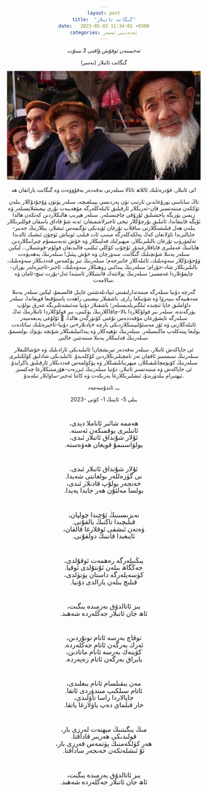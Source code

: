 ```yaml
---
layout: post
title:  "گىگانت ئاتىلار"
date:   2023-05-02 11:34:01 +0300
categories: ئەدەبىي_ئەسەر
---
```

_تەخمىنەن ئوقۇش ۋاقتى 3 مىنۇت_


گىگانت ئاتىلار
(نەسر)

<img src="https://raw.githubusercontent.com/UyCoder/paydilar/master/pics/giganitAtilar.jpg">

ئى ئاتىلار، قۇدرەتلىك ئاللاھ تائالا سىلەرنى نەقەدەر بەقۇۋۋەت ۋە گىگانت ياراتقان ھە!

تاڭ ساباسى يورۇغاندىن تارتىپ تۈن پەردىسى يېيىلغىچە، سىلەر پۈتۈن ۋۇجۇدۇڭلار بىلەن تۆككەن مىننەتسىز قان-تەرىڭلار ئارقىلىق ئائىلەڭلەرگە مۇھەببەت نۇرى بېغىشلايسىلەر ۋە زېمىن يۈزىگە ياخشىلىق ئۇرۇقى چاچىسىلەر. سىلەر ھېرىپ ھالىڭلاردىن كەتكەن ھالدا ئۆيگە قايتقاندا، ئاتىلىق بۇرچۇڭلار تېخى ئاخىرلاشمىغان: ئەنە شۇ قاداق باسقان قوللىرىڭلار بىلەن ھەل قىلىشىڭلارنى ساقلاپ تۇرغان ئۆيدىكى تۈگىمەس ئىشلار، يىللارنىڭ جەبىر-جاپالىرىدا تاۋلانغان كەڭ يەلكەڭلەرگە مىنىپ ئات قىلىپ ئويناش ئۈچۈن ئىشىك ئالدىدا تەلمۈرۈپ تۇرغان بالىلىرىڭلار، مېھىرلىك قەلبىڭلار ۋە خۇش تەبەسسۇم چىرايىڭلاردىن ھاياتنىڭ غەملىرى قاياقلارغىدۇر ئۇچۇپ كۆڭلى ئىللىپ قالىدىغان قولۇم-قوشنىلار... لېكىن سىلەر يەنىلا شۇنچىلىك گىگانت، سەۋرچان ۋە خۇش پېئىل! سىلەرنىڭ بەھەيۋەت ۋۇجۇدۇڭلار سەۋەبلىك، ئائىلەڭلار خاتىرجەم؛ سىلەرنىڭ تىز پۈكمەس قەددىڭلار سەۋەبلىك، بالىلىرىڭلار شاد-خۇرام؛ سىلەرنىڭ پىدائىي روھىڭلار سەۋەبلىك، ئاجىز-ئاجىزەلەر بوران-چاپقۇنلاردا غەمسىز؛ سىلەرنىڭ پولاتتەك قانىتىڭلار ئاستىدا ئەل-يۇرت تىنچ-ئامان  ۋە سالامەت.

گەرچە دۇنيا سىلەرگە مىننەتدارلىقىنى ئىپادىلەشتىن غاپىل قالسىمۇ، لېكىن سىلەر يەنىلا مەدھىيەگە بىپەرۋا ۋە شۇنىڭغا رازى. باشقىلار بېشىنى راھەت ياستۇقىغا قويغاندا، سىلەر داۋاملىق جاپا ئىچىدە ئىلگىرىلەيسىلەر؛ باشقىلار دۇنيا مەئىشەتلىرىگە غەرق بولۇپ يۈرگەندە، سىلەر بىر قولۇڭلاردا بالا-چاقاڭلارنىڭ يۈكىنى، بىر قولۇڭلاردا ئاتىلارنىڭ ئەڭ ئۇلۇغى پەيغەمبەر  سىلەرگە تاپشۇرغان مۇقەددەس تۇغنى كۆتۈرگەن ھالدا، ئائىلەڭلارنى ۋە ئۆز مەسئۇلىيىتىڭلاردىكى بارچە «پادىلار»نى دۇنيا-ئاخىرەتلىك سائادەت يولىغا يېتەكلەپ ماڭىسىلەر. سىلەرنىڭ تۆھپەڭلار ۋە پىدائىيلىقىڭلار شۇنچە بۈيۈك بولسىمۇ، سىلەرنىڭ قەلبىڭلار يەنىلا مىننەتتىن خالىي.


ئى جاپاكەش ئاتىلار، سىلەر نەقەدەر تىرىشچان! ئائىلىدىكى ئازادىلىك ۋە خۇشاللىقلار سىلەرنىڭ تىنىمسىز ئاققان تەر تامچىلىرىڭلاردىن كۆكلەيدۇ. ئائىلىدىكى شادلىق كۈلكىلىرى سىلەرنىڭ كۆيۈمچانلىقىڭلار، مېھرىبانلىقىڭلار ۋە پۈكۈلمەس قەددىڭلار ئارقىلىق ياڭرايدۇ. ئى جاپاكەش ۋە مىننەتسىز ئاتىلار، دۇنيا سىلەرنىڭ ئىززەت-ھۆرمىتىڭلارغا چەكسىز ئېھتىرام بىلدۈرىدۇ، ئىشلىرىڭلارغا بەرىكەت ۋە كاتتا ئەجىر-ساۋابلار تىلەيدۇ.

ـــ ئابدۇسەمەد

2023- يىلى 5- ئاينىڭ 1- كۈنى






<p class=MsoNormal align=center dir=RTL style='text-align:center'><span
lang=AR-SA style='font-size:13.0pt;line-height:107%;font-family:"UKIJ Tuz",serif'><o:p>&nbsp;</o:p></span></p>

<p class=MsoNormal align=center dir=RTL style='text-align:center'><span
lang=AR-SA style='font-size:13.0pt;line-height:107%;font-family:"UKIJ Tuz",serif'>&#1726;&#1749;&#1605;&#1605;&#1749;
&#1588;&#1575;&#1574;&#1609;&#1585;
&#1574;&#1575;&#1606;&#1575;&#1605;&#1604;&#1575;
&#1583;&#1744;&#1583;&#1609;&#1548;</span><span dir=LTR style='font-size:13.0pt;
line-height:107%;font-family:"UKIJ Tuz",serif'><br>
</span><span lang=AR-SA style='font-size:13.0pt;line-height:107%;font-family:
"UKIJ Tuz",serif'>&#1574;&#1575;&#1578;&#1609;&#1604;&#1609;&#1585;&#1609;
&#1610;&#1608;&#1602;&#1605;&#1609;&#1603;&#1749;&#1606;
&#1574;&#1749;&#1587;&#1578;&#1749;</span><span dir=LTR></span><span dir=LTR
style='font-size:13.0pt;line-height:107%;font-family:"UKIJ Tuz",serif'><span
dir=LTR></span>.<br>
</span><span lang=AR-SA style='font-size:13.0pt;line-height:107%;font-family:
"UKIJ Tuz",serif'>&#1574;&#1735;&#1604;&#1575;&#1585;
&#1588;&#1735;&#1606;&#1583;&#1575;&#1602;
&#1574;&#1575;&#1578;&#1609;&#1604;&#1575;&#1585;
&#1574;&#1609;&#1583;&#1609;&#1548;</span><span dir=LTR style='font-size:13.0pt;
line-height:107%;font-family:"UKIJ Tuz",serif'><br>
</span><span lang=AR-SA style='font-size:13.0pt;line-height:107%;font-family:
"UKIJ Tuz",serif'>&#1610;&#1608;&#1604;&#1739;&#1575;&#1587;&#1606;&#1609;&#1605;&#1735;
&#1602;&#1608;&#1610;&#1594;&#1575;&#1606;
&#1726;&#1749;&#1739;&#1749;&#1587;&#1578;&#1749;</span><span dir=LTR></span><span
dir=LTR style='font-size:13.0pt;line-height:107%;font-family:"UKIJ Tuz",serif'><span
dir=LTR></span>.</span><span lang=AR-SA style='font-size:13.0pt;line-height:
107%;font-family:"UKIJ Tuz",serif'><o:p></o:p></span></p>

<p class=MsoNormal align=center dir=RTL style='margin-bottom:0in;margin-bottom:
.0001pt;text-align:center'><span dir=LTR style='font-size:9.0pt;line-height:
107%;font-family:"UKIJ Tuz",serif'><o:p>&nbsp;</o:p></span></p>

<p class=MsoNormal align=center dir=RTL style='text-align:center'><span
lang=AR-SA style='font-size:13.0pt;line-height:107%;font-family:"UKIJ Tuz",serif'>&#1574;&#1735;&#1604;&#1575;&#1585;
&#1588;&#1735;&#1606;&#1583;&#1575;&#1602;
&#1574;&#1575;&#1578;&#1609;&#1604;&#1575;&#1585;
&#1574;&#1609;&#1583;&#1609;&#1548;</span><span dir=LTR style='font-size:13.0pt;
line-height:107%;font-family:"UKIJ Tuz",serif'><br>
</span><span lang=AR-SA style='font-size:13.0pt;line-height:107%;font-family:
"UKIJ Tuz",serif'>&#1606;&#1609; &#1711;&#1736;&#1586;&#1749;&#1604;&#1604;&#1749;&#1585;
&#1576;&#1608;&#1604;&#1594;&#1575;&#1606;&#1578;&#1609;
&#1588;&#1749;&#1610;&#1583;&#1575;</span><span dir=LTR></span><span dir=LTR
style='font-size:13.0pt;line-height:107%;font-family:"UKIJ Tuz",serif'><span
dir=LTR></span>.<br>
</span><span lang=AR-SA style='font-size:13.0pt;line-height:107%;font-family:
"UKIJ Tuz",serif'>&#1582;&#1749;&#1606;&#1580;&#1749;&#1585;
&#1576;&#1608;&#1604;&#1735;&#1662;
&#1602;&#1575;&#1583;&#1609;&#1604;&#1575;&#1585;
&#1574;&#1609;&#1583;&#1609;&#1548;</span><span dir=LTR style='font-size:13.0pt;
line-height:107%;font-family:"UKIJ Tuz",serif'><br>
</span><span lang=AR-SA style='font-size:13.0pt;line-height:107%;font-family:
"UKIJ Tuz",serif'>&#1576;&#1608;&#1604;&#1587;&#1575;
&#1605;&#1749;&#1604;&#1574;&#1735;&#1606; &#1726;&#1749;&#1585;
&#1580;&#1575;&#1610;&#1583;&#1575; &#1662;&#1749;&#1610;&#1583;&#1575;</span><span
dir=LTR></span><span dir=LTR style='font-size:13.0pt;line-height:107%;
font-family:"UKIJ Tuz",serif'><span dir=LTR></span>.</span><span lang=AR-SA
style='font-size:13.0pt;line-height:107%;font-family:"UKIJ Tuz",serif'><o:p></o:p></span></p>

<p class=MsoNormal align=center dir=RTL style='margin-bottom:0in;margin-bottom:
.0001pt;text-align:center'><span dir=LTR style='font-size:9.0pt;line-height:
107%;font-family:"UKIJ Tuz",serif'><o:p>&nbsp;</o:p></span></p>

<p class=MsoNormal align=center dir=RTL style='text-align:center'><span
lang=AR-SA style='font-size:13.0pt;line-height:107%;font-family:"UKIJ Tuz",serif'>&#1606;&#1749;&#1610;&#1586;&#1609;&#1587;&#1609;&#1606;&#1609;&#1709;
&#1574;&#1735;&#1670;&#1609;&#1583;&#1575;
&#1670;&#1608;&#1604;&#1662;&#1575;&#1606;&#1548;</span><span dir=LTR
style='font-size:13.0pt;line-height:107%;font-family:"UKIJ Tuz",serif'><br>
</span><span lang=AR-SA style='font-size:13.0pt;line-height:107%;font-family:
"UKIJ Tuz",serif'>&#1602;&#1609;&#1604;&#1609;&#1670;&#1609;&#1583;&#1575;
&#1578;&#1575;&#1709;&#1606;&#1609;&#1709;
&#1610;&#1575;&#1604;&#1602;&#1735;&#1606;&#1609;</span><span dir=LTR></span><span
dir=LTR style='font-size:13.0pt;line-height:107%;font-family:"UKIJ Tuz",serif'><span
dir=LTR></span>.<br>
</span><span lang=AR-SA style='font-size:13.0pt;line-height:107%;font-family:
"UKIJ Tuz",serif'>&#1739;&#1749;&#1578;&#1749;&#1606;
&#1574;&#1609;&#1588;&#1602;&#1609;
&#1574;&#1608;&#1602;&#1604;&#1575;&#1585;&#1594;&#1575;
&#1602;&#1575;&#1604;&#1602;&#1575;&#1606;&#1548;</span><span dir=LTR
style='font-size:13.0pt;line-height:107%;font-family:"UKIJ Tuz",serif'><br>
</span><span lang=AR-SA style='font-size:13.0pt;line-height:107%;font-family:
"UKIJ Tuz",serif'>&#1574;&#1575;&#1610;&#1609;&#1594;&#1609;&#1583;&#1575;
&#1602;&#1575;&#1606;&#1606;&#1609;&#1709;
&#1583;&#1608;&#1604;&#1602;&#1735;&#1606;&#1609;</span><span dir=LTR></span><span
dir=LTR style='font-size:13.0pt;line-height:107%;font-family:"UKIJ Tuz",serif'><span
dir=LTR></span>.</span><span lang=AR-SA style='font-size:13.0pt;line-height:
107%;font-family:"UKIJ Tuz",serif'><o:p></o:p></span></p>

<p class=MsoNormal align=center dir=RTL style='margin-bottom:0in;margin-bottom:
.0001pt;text-align:center'><span dir=LTR style='font-size:9.0pt;line-height:
107%;font-family:"UKIJ Tuz",serif'><o:p>&nbsp;</o:p></span></p>

<p class=MsoNormal align=center dir=RTL style='text-align:center'><span
lang=AR-SA style='font-size:13.0pt;line-height:107%;font-family:"UKIJ Tuz",serif'>&#1610;&#1609;&#1709;&#1606;&#1609;&#1604;&#1749;&#1585;&#1711;&#1749;
&#1585;&#1749;&#1726;&#1605;&#1749;&#1578;
&#1574;&#1608;&#1602;&#1735;&#1604;&#1583;&#1609;&#1548;</span><span dir=LTR
style='font-size:13.0pt;line-height:107%;font-family:"UKIJ Tuz",serif'><br>
</span><span lang=AR-SA style='font-size:13.0pt;line-height:107%;font-family:
"UKIJ Tuz",serif'>&#1580;&#1749;&#1709;&#1711;&#1575;&#1726;
&#1576;&#1609;&#1604;&#1749;&#1606;
&#1574;&#1735;&#1606;&#1578;&#1735;&#1604;&#1583;&#1609;
&#1574;&#1608;&#1602;&#1610;&#1575;</span><span dir=LTR></span><span dir=LTR
style='font-size:13.0pt;line-height:107%;font-family:"UKIJ Tuz",serif'><span
dir=LTR></span>.<br>
</span><span lang=AR-SA style='font-size:13.0pt;line-height:107%;font-family:
"UKIJ Tuz",serif'>&#1603;&#1736;&#1587;&#1749;&#1610;&#1604;&#1749;&#1585;&#1711;&#1749;
&#1583;&#1575;&#1587;&#1578;&#1575;&#1606;
&#1662;&#1736;&#1578;&#1736;&#1604;&#1583;&#1609;&#1548;</span><span dir=LTR
style='font-size:13.0pt;line-height:107%;font-family:"UKIJ Tuz",serif'><br>
</span><span lang=AR-SA style='font-size:13.0pt;line-height:107%;font-family:
"UKIJ Tuz",serif'>&#1602;&#1609;&#1604;&#1609;&#1670;
&#1576;&#1609;&#1604;&#1749;&#1606;
&#1610;&#1575;&#1585;&#1575;&#1604;&#1583;&#1609;
&#1583;&#1735;&#1606;&#1610;&#1575;</span><span dir=LTR></span><span dir=LTR
style='font-size:13.0pt;line-height:107%;font-family:"UKIJ Tuz",serif'><span
dir=LTR></span>.</span><span lang=AR-SA style='font-size:13.0pt;line-height:
107%;font-family:"UKIJ Tuz",serif'><o:p></o:p></span></p>

<p class=MsoNormal align=center dir=RTL style='margin-bottom:0in;margin-bottom:
.0001pt;text-align:center'><span dir=LTR style='font-size:9.0pt;line-height:
107%;font-family:"UKIJ Tuz",serif'><o:p>&nbsp;</o:p></span></p>

<p class=MsoNormal align=center dir=RTL style='text-align:center'><span
lang=AR-SA style='font-size:13.0pt;line-height:107%;font-family:"UKIJ Tuz",serif'>&#1576;&#1609;&#1586;
&#1574;&#1575;&#1578;&#1575;&#1604;&#1583;&#1735;&#1602;
&#1576;&#1749;&#1586;&#1605;&#1609;&#1583;&#1749;
&#1610;&#1609;&#1711;&#1609;&#1578;&#1548;</span><span dir=LTR
style='font-size:13.0pt;line-height:107%;font-family:"UKIJ Tuz",serif'><br>
</span><span lang=AR-SA style='font-size:13.0pt;line-height:107%;font-family:
"UKIJ Tuz",serif'>&#1574;&#1575;&#1726; &#1580;&#1575;&#1606;
&#1574;&#1575;&#1578;&#1609;&#1604;&#1575;&#1585;
&#1580;&#1749;&#1709;&#1604;&#1749;&#1585;&#1583;&#1749; &#1588;&#1749;&#1726;&#1609;&#1583;</span><span
dir=LTR></span><span dir=LTR style='font-size:13.0pt;line-height:107%;
font-family:"UKIJ Tuz",serif'><span dir=LTR></span>.</span><span lang=AR-SA
style='font-size:13.0pt;line-height:107%;font-family:"UKIJ Tuz",serif'><o:p></o:p></span></p>

<p class=MsoNormal align=center dir=RTL style='margin-bottom:0in;margin-bottom:
.0001pt;text-align:center'><span dir=LTR style='font-size:9.0pt;line-height:
107%;font-family:"UKIJ Tuz",serif'><o:p>&nbsp;</o:p></span></p>

<p class=MsoNormal align=center dir=RTL style='text-align:center'><span
lang=AR-SA style='font-size:13.0pt;line-height:107%;font-family:"UKIJ Tuz",serif'>&#1578;&#1608;&#1602;&#1575;&#1670;
&#1576;&#1749;&#1585;&#1587;&#1749; &#1574;&#1575;&#1606;&#1575;&#1605;
&#1578;&#1608;&#1606;&#1735;&#1585;&#1583;&#1609;&#1606;&#1548;</span><span
dir=LTR style='font-size:13.0pt;line-height:107%;font-family:"UKIJ Tuz",serif'><br>
</span><span lang=AR-SA style='font-size:13.0pt;line-height:107%;font-family:
"UKIJ Tuz",serif'>&#1574;&#1749;&#1585;&#1603;
&#1576;&#1749;&#1585;&#1711;&#1749;&#1606; &#1574;&#1575;&#1578;&#1575;&#1605;
&#1580;&#1749;&#1709;&#1604;&#1749;&#1585;&#1583;&#1749;</span><span dir=LTR></span><span
dir=LTR style='font-size:13.0pt;line-height:107%;font-family:"UKIJ Tuz",serif'><span
dir=LTR></span>.<br>
</span><span lang=AR-SA style='font-size:13.0pt;line-height:107%;font-family:
"UKIJ Tuz",serif'>&#1603;&#1734;&#1610;&#1606;&#1749;&#1603;
&#1576;&#1749;&#1585;&#1587;&#1749; &#1574;&#1575;&#1606;&#1575;&#1605;
&#1605;&#1575;&#1578;&#1575;&#1583;&#1609;&#1606;&#1548;</span><span dir=LTR
style='font-size:13.0pt;line-height:107%;font-family:"UKIJ Tuz",serif'><br>
</span><span lang=AR-SA style='font-size:13.0pt;line-height:107%;font-family:
"UKIJ Tuz",serif'>&#1576;&#1575;&#1610;&#1585;&#1575;&#1602;
&#1576;&#1749;&#1585;&#1711;&#1749;&#1606; &#1574;&#1575;&#1578;&#1575;&#1605;
&#1586;&#1749;&#1662;&#1749;&#1585;&#1583;&#1749;</span><span dir=LTR></span><span
dir=LTR style='font-size:13.0pt;line-height:107%;font-family:"UKIJ Tuz",serif'><span
dir=LTR></span>.</span><span lang=AR-SA style='font-size:13.0pt;line-height:
107%;font-family:"UKIJ Tuz",serif'><o:p></o:p></span></p>

<p class=MsoNormal align=center dir=RTL style='margin-bottom:0in;margin-bottom:
.0001pt;text-align:center'><span dir=LTR style='font-size:9.0pt;line-height:
107%;font-family:"UKIJ Tuz",serif'><o:p>&nbsp;</o:p></span></p>

<p class=MsoNormal align=center dir=RTL style='text-align:center'><span
lang=AR-SA style='font-size:13.0pt;line-height:107%;font-family:"UKIJ Tuz",serif'>&#1605;&#1749;&#1606;
&#1610;&#1609;&#1602;&#1609;&#1604;&#1587;&#1575;&#1605;
&#1574;&#1575;&#1606;&#1575;&#1605;
&#1610;&#1609;&#1594;&#1604;&#1609;&#1583;&#1609;&#1548;</span><span dir=LTR
style='font-size:13.0pt;line-height:107%;font-family:"UKIJ Tuz",serif'><br>
</span><span lang=AR-SA style='font-size:13.0pt;line-height:107%;font-family:
"UKIJ Tuz",serif'>&#1574;&#1575;&#1578;&#1575;&#1605; &#1587;&#1609;&#1604;&#1603;&#1609;&#1662;
&#1605;&#1609;&#1606;&#1583;&#1736;&#1585;&#1583;&#1609;
&#1574;&#1575;&#1578;&#1602;&#1575;</span><span dir=LTR></span><span dir=LTR
style='font-size:13.0pt;line-height:107%;font-family:"UKIJ Tuz",serif'><span
dir=LTR></span>.<br>
</span><span lang=AR-SA style='font-size:13.0pt;line-height:107%;font-family:
"UKIJ Tuz",serif'>&#1580;&#1575;&#1662;&#1575;&#1604;&#1575;&#1585;&#1583;&#1575;
&#1585;&#1575;&#1587;&#1575;
&#1578;&#1575;&#1739;&#1604;&#1609;&#1583;&#1609;&#1548;</span><span dir=LTR
style='font-size:13.0pt;line-height:107%;font-family:"UKIJ Tuz",serif'><br>
</span><span lang=AR-SA style='font-size:13.0pt;line-height:107%;font-family:
"UKIJ Tuz",serif'>&#1582;&#1575;&#1585;
&#1602;&#1609;&#1604;&#1605;&#1575;&#1610; &#1583;&#1749;&#1662;
&#1610;&#1575;&#1739;&#1604;&#1575;&#1585;&#1594;&#1575;
&#1610;&#1575;&#1578;&#1602;&#1575;</span><span dir=LTR></span><span dir=LTR
style='font-size:13.0pt;line-height:107%;font-family:"UKIJ Tuz",serif'><span
dir=LTR></span>.</span><span lang=AR-SA style='font-size:13.0pt;line-height:
107%;font-family:"UKIJ Tuz",serif'><o:p></o:p></span></p>

<p class=MsoNormal align=center dir=RTL style='margin-bottom:0in;margin-bottom:
.0001pt;text-align:center'><span dir=LTR style='font-size:9.0pt;line-height:
107%;font-family:"UKIJ Tuz",serif'><o:p>&nbsp;</o:p></span></p>

<p class=MsoNormal align=center dir=RTL style='text-align:center'><span
lang=AR-SA style='font-size:13.0pt;line-height:107%;font-family:"UKIJ Tuz",serif'>&#1605;&#1609;&#1709;
&#1610;&#1609;&#1711;&#1609;&#1578;&#1606;&#1609;&#1709;
&#1605;&#1744;&#1726;&#1606;&#1749;&#1578; &#1604;&#1749;&#1585;&#1586;&#1609;
&#1576;&#1575;&#1585;&#1548;</span><span dir=LTR style='font-size:13.0pt;
line-height:107%;font-family:"UKIJ Tuz",serif'><br>
</span><span lang=AR-SA style='font-size:13.0pt;line-height:107%;font-family:
"UKIJ Tuz",serif'>&#1602;&#1608;&#1604;&#1609;&#1583;&#1609;&#1603;&#1609;
&#1726;&#1749;&#1585;&#1576;&#1609;&#1585;
&#1602;&#1575;&#1583;&#1575;&#1602;&#1578;&#1575;</span><span dir=LTR></span><span
dir=LTR style='font-size:13.0pt;line-height:107%;font-family:"UKIJ Tuz",serif'><span
dir=LTR></span>.<br>
</span><span lang=AR-SA style='font-size:13.0pt;line-height:107%;font-family:
"UKIJ Tuz",serif'>&#1726;&#1749;&#1585;
&#1603;&#1736;&#1604;&#1603;&#1749;&#1605;&#1606;&#1609;&#1709;
&#1662;&#1736;&#1578;&#1605;&#1749;&#1587; &#1602;&#1749;&#1585;&#1586;&#1609;
&#1576;&#1575;&#1585;&#1548;</span><span dir=LTR style='font-size:13.0pt;
line-height:107%;font-family:"UKIJ Tuz",serif'><br>
</span><span lang=AR-SA style='font-size:13.0pt;line-height:107%;font-family:
"UKIJ Tuz",serif'>&#1574;&#1735;
&#1574;&#1609;&#1588;&#1604;&#1749;&#1578;&#1603;&#1749;&#1606;
&#1582;&#1749;&#1606;&#1580;&#1749;&#1585;
&#1587;&#1575;&#1583;&#1575;&#1602;&#1578;&#1575;</span><span dir=LTR></span><span
dir=LTR style='font-size:13.0pt;line-height:107%;font-family:"UKIJ Tuz",serif'><span
dir=LTR></span>.</span><span lang=AR-SA style='font-size:13.0pt;line-height:
107%;font-family:"UKIJ Tuz",serif'><o:p></o:p></span></p>

<p class=MsoNormal align=center dir=RTL style='margin-bottom:0in;margin-bottom:
.0001pt;text-align:center'><span dir=LTR style='font-size:9.0pt;line-height:
107%;font-family:"UKIJ Tuz",serif'><o:p>&nbsp;</o:p></span></p>

<p class=MsoNormal align=center dir=RTL style='text-align:center'><span
lang=AR-SA style='font-size:13.0pt;line-height:107%;font-family:"UKIJ Tuz",serif'>&#1576;&#1609;&#1586;
&#1574;&#1575;&#1578;&#1575;&#1604;&#1583;&#1735;&#1602;
&#1576;&#1749;&#1586;&#1605;&#1609;&#1583;&#1749;
&#1610;&#1609;&#1711;&#1609;&#1578;&#1548;</span><span dir=LTR
style='font-size:13.0pt;line-height:107%;font-family:"UKIJ Tuz",serif'><br>
</span><span lang=AR-SA style='font-size:13.0pt;line-height:107%;font-family:
"UKIJ Tuz",serif'>&#1574;&#1575;&#1726; &#1580;&#1575;&#1606;
&#1574;&#1575;&#1578;&#1609;&#1604;&#1575;&#1585;
&#1580;&#1749;&#1709;&#1604;&#1749;&#1585;&#1583;&#1749; &#1588;&#1749;&#1726;&#1609;&#1583;</span><span
dir=LTR></span><span dir=LTR style='font-size:13.0pt;line-height:107%;
font-family:"UKIJ Tuz",serif'><span dir=LTR></span>.</span><span lang=AR-SA
style='font-size:13.0pt;line-height:107%;font-family:"UKIJ Tuz",serif'><o:p></o:p></span></p>



<style type="text/css" media="screen">
  body {
   text-align:center !important;
  }
   .container {
    text-align: justify;
    text-indent: 30px;
  }
</style>